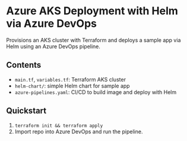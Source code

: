 # Azure AKS Deployment with Helm via Azure DevOps

Provisions an AKS cluster with Terraform and deploys a sample app via Helm using an Azure DevOps pipeline.

## Contents
- `main.tf`, `variables.tf`: Terraform AKS cluster
- `helm-chart/`: simple Helm chart for sample app
- `azure-pipelines.yaml`: CI/CD to build image and deploy with Helm

## Quickstart
1. `terraform init && terraform apply`
2. Import repo into Azure DevOps and run the pipeline.
